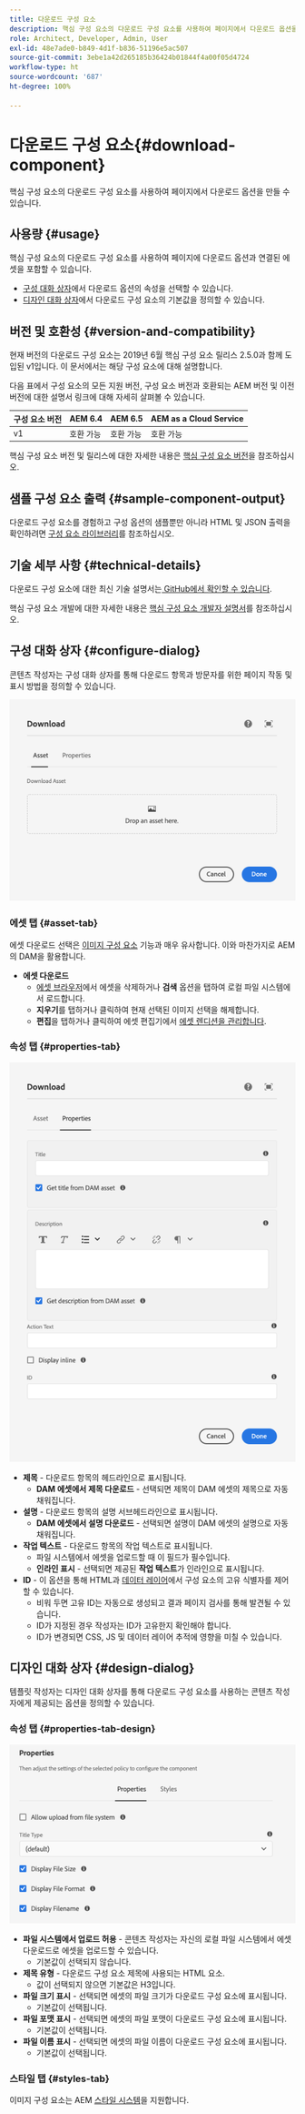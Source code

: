 ```yaml
---
title: 다운로드 구성 요소
description: 핵심 구성 요소의 다운로드 구성 요소를 사용하여 페이지에서 다운로드 옵션을 만들 수 있습니다.
role: Architect, Developer, Admin, User
exl-id: 48e7ade0-b849-4d1f-b836-51196e5ac507
source-git-commit: 3ebe1a42d265185b36424b01844f4a00f05d4724
workflow-type: ht
source-wordcount: '687'
ht-degree: 100%

---
```


# 다운로드 구성 요소{#download-component}

핵심 구성 요소의 다운로드 구성 요소를 사용하여 페이지에서 다운로드 옵션을 만들 수 있습니다.

## 사용량 {#usage}

핵심 구성 요소의 다운로드 구성 요소를 사용하여 페이지에 다운로드 옵션과 연결된 에셋을 포함할 수 있습니다.

* [구성 대화 상자](#configure-dialog)에서 다운로드 옵션의 속성을 선택할 수 있습니다.
* [디자인 대화 상자](#design-dialog)에서 다운로드 구성 요소의 기본값을 정의할 수 있습니다.

## 버전 및 호환성 {#version-and-compatibility}

현재 버전의 다운로드 구성 요소는 2019년 6월 핵심 구성 요소 릴리스 2.5.0과 함께 도입된 v1입니다. 이 문서에서는 해당 구성 요소에 대해 설명합니다.

다음 표에서 구성 요소의 모든 지원 버전, 구성 요소 버전과 호환되는 AEM 버전 및 이전 버전에 대한 설명서 링크에 대해 자세히 살펴볼 수 있습니다.

| 구성 요소 버전 | AEM 6.4 | AEM 6.5 | AEM as a Cloud Service |
|--- |--- |---|---|
| v1 | 호환 가능 | 호환 가능 | 호환 가능 |

핵심 구성 요소 버전 및 릴리스에 대한 자세한 내용은 [핵심 구성 요소 버전](/help/versions.md)을 참조하십시오.

## 샘플 구성 요소 출력 {#sample-component-output}

다운로드 구성 요소를 경험하고 구성 옵션의 샘플뿐만 아니라 HTML 및 JSON 출력을 확인하려면 [구성 요소 라이브러리](https://adobe.com/go/aem_cmp_library_download_kr)를 참조하십시오.

## 기술 세부 사항 {#technical-details}

다운로드 구성 요소에 대한 최신 기술 설명서는[ GitHub에서 확인할 수 있습니다](https://adobe.com/go/aem_cmp_tech_download_v1_kr).

핵심 구성 요소 개발에 대한 자세한 내용은 [핵심 구성 요소 개발자 설명서](/help/developing/overview.md)를 참조하십시오.

## 구성 대화 상자 {#configure-dialog}

콘텐츠 작성자는 구성 대화 상자를 통해 다운로드 항목과 방문자를 위한 페이지 작동 및 표시 방법을 정의할 수 있습니다.

![다운로드 구성 요소의 디자인 대화 상자 에셋 탭](/help/assets/download-edit-asset.png)

### 에셋 탭 {#asset-tab}

에셋 다운로드 선택은 [이미지 구성 요소](image.md) 기능과 매우 유사합니다. 이와 마찬가지로 AEM의 DAM을 활용합니다.

* **에셋 다운로드**
   * [에셋 브라우저](https://docs.adobe.com/content/help/en/experience-manager-cloud-service/sites/authoring/fundamentals/environment-tools.html)에서 에셋을 삭제하거나 **검색** 옵션을 탭하여 로컬 파일 시스템에서 로드합니다.
   * **지우기**&#x200B;를 탭하거나 클릭하여 현재 선택된 이미지 선택을 해제합니다.
   * **편집**&#x200B;을 탭하거나 클릭하여 에셋 편집기에서 [에셋 렌디션을 관리합니다](https://docs.adobe.com/content/help/en/experience-manager-cloud-service/assets/manage/manage-digital-assets.html).

### 속성 탭 {#properties-tab}

![다운로드 구성 요소의 디자인 대화 상자 속성 탭](/help/assets/download-edit-properties.png)

* **제목** - 다운로드 항목의 헤드라인으로 표시됩니다.
   * **DAM 에셋에서 제목 다운로드** - 선택되면 제목이 DAM 에셋의 제목으로 자동 채워집니다.
* **설명** - 다운로드 항목의 설명 서브헤드라인으로 표시됩니다.
   * **DAM 에셋에서 설명 다운로드** - 선택되면 설명이 DAM 에셋의 설명으로 자동 채워집니다.
* **작업 텍스트** - 다운로드 항목의 작업 텍스트로 표시됩니다.
   * 파일 시스템에서 에셋을 업로드할 때 이 필드가 필수입니다.
   * **인라인 표시** - 선택되면 제공된 **작업 텍스트**&#x200B;가 인라인으로 표시됩니다.
* **ID** - 이 옵션을 통해 HTML과 [데이터 레이어](/help/developing/data-layer/overview.md)에서 구성 요소의 고유 식별자를 제어할 수 있습니다.
   * 비워 두면 고유 ID는 자동으로 생성되고 결과 페이지 검사를 통해 발견될 수 있습니다.
   * ID가 지정된 경우 작성자는 ID가 고유한지 확인해야 합니다.
   * ID가 변경되면 CSS, JS 및 데이터 레이어 추적에 영향을 미칠 수 있습니다.

## 디자인 대화 상자 {#design-dialog}

템플릿 작성자는 디자인 대화 상자를 통해 다운로드 구성 요소를 사용하는 콘텐츠 작성자에게 제공되는 옵션을 정의할 수 있습니다.

### 속성 탭 {#properties-tab-design}

![다운로드 구성 요소의 디자인 대화 상자](/help/assets/download-design.png)

* **파일 시스템에서 업로드 허용** - 콘텐츠 작성자는 자신의 로컬 파일 시스템에서 에셋 다운로드로 에셋을 업로드할 수 있습니다.
   * 기본값이 선택되지 않습니다.
* **제목 유형** - 다운로드 구성 요소 제목에 사용되는 HTML 요소.
   * 값이 선택되지 않으면 기본값은 H3입니다.
* **파일 크기 표시** - 선택되면 에셋의 파일 크기가 다운로드 구성 요소에 표시됩니다.
   * 기본값이 선택됩니다.
* **파일 포맷 표시** - 선택되면 에셋의 파일 포맷이 다운로드 구성 요소에 표시됩니다.
   * 기본값이 선택됩니다.
* **파일 이름 표시** - 선택되면 에셋의 파일 이름이 다운로드 구성 요소에 표시됩니다.
   * 기본값이 선택됩니다.

### 스타일 탭 {#styles-tab}

이미지 구성 요소는 AEM [스타일 시스템](/help/get-started/authoring.md#component-styling)을 지원합니다.
